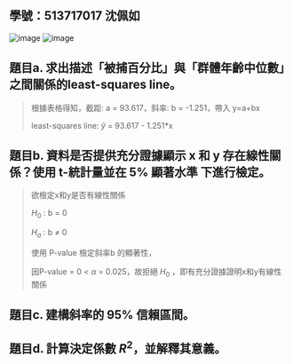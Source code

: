 ## 學號：513717017 沈佩如

![image](https://github.com/user-attachments/assets/5d910d0e-73cd-4efb-bbc2-09662148115e)
![image](https://github.com/user-attachments/assets/e20cbb4d-86cf-4c5b-8d34-36de52080331)

## 題目a. 求出描述「被捕百分比」與「群體年齡中位數」之間關係的least-squares line。
>
>根據表格得知，截距: a = 93.617，斜率: b = -1.251，帶入 y=a+bx
>
>least-squares line: $\hat{y}$ = 93.617 - 1.251*x

## 題目b. 資料是否提供充分證據顯示 x 和 y 存在線性關係？使用 t-統計量並在 5% 顯著水準 下進行檢定。
>
>欲檢定x和y是否有線性關係
>
>$H_0$ : b = 0
>
>$H_a$ : b $\ne$ 0
>
>使用 P-value 檢定斜率b 的顯著性，
>
>因P-value = 0 < $\alpha$ = 0.025，故拒絕 $H_0$ ，即有充分證據證明x和y有線性關係

## 題目c. 建構斜率的 95% 信賴區間。

## 題目d. 計算決定係數 $R^2$，並解釋其意義。


